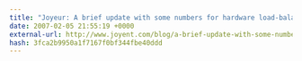 ```yaml
---
title: "Joyeur: A brief update with some numbers for hardware load-balanced mongrels"
date: 2007-02-05 21:55:19 +0000
external-url: http://www.joyent.com/blog/a-brief-update-with-some-numbers-for-hardware-load-balanced-mongrels/
hash: 3fca2b9950a1f7167f0bf344fbe40ddd
---
```



